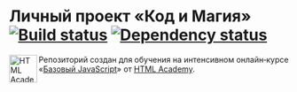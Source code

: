 # Личный проект «Код и Магия» [![Build status][travis-image]][travis-url] [![Dependency status][dependency-image]][dependency-url]




<a href="https://htmlacademy.ru/intensive/javascript"><img align="left" width="50" height="50" title="HTML Academy" src="https://up.htmlacademy.ru/static/img/intensive/javascript/logo-for-github.svg"></a>

Репозиторий создан для обучения на интенсивном онлайн‑курсе «[Базовый JavaScript](https://htmlacademy.ru/intensive/javascript)» от [HTML Academy](https://htmlacademy.ru).

[travis-image]: https://travis-ci.org/htmlacademy-javascript/33426-code-and-magick.svg?branch=master
[travis-url]: https://travis-ci.org/htmlacademy-javascript/33426-code-and-magick
[dependency-image]: https://david-dm.org/htmlacademy-javascript/33426-code-and-magick.svg?style=flat-square
[dependency-url]: https://david-dm.org/htmlacademy-javascript/33426-code-and-magick
